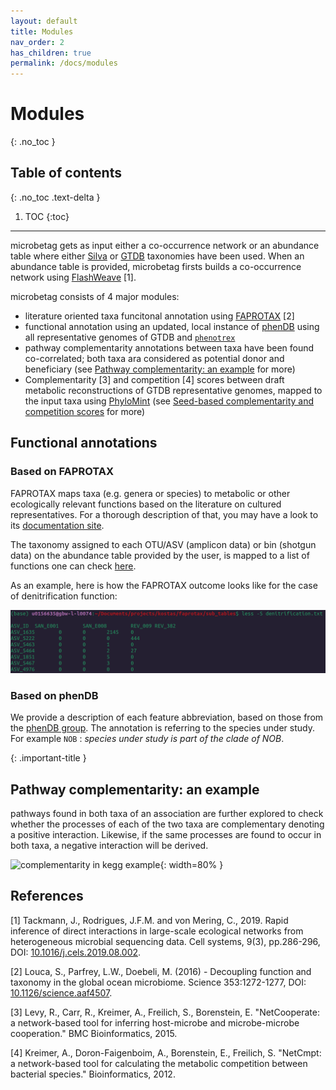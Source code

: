 ```yaml
---
layout: default
title: Modules
nav_order: 2
has_children: true
permalink: /docs/modules
---
```



# Modules 
{: .no_toc }


<!-- Just the Docs has some specific configuration parameters that can be defined in your Jekyll site's _config.yml file.
{: .fs-6 .fw-300 } -->

## Table of contents
{: .no_toc .text-delta }

1. TOC
{:toc}

---

microbetag gets as input either a co-occurrence network or an abundance table where either [Silva](https://www.arb-silva.de) or [GTDB](https://gtdb.ecogenomic.org) taxonomies have been used. 
When an abundance table is provided, microbetag firsts builds a co-occurrence network using [FlashWeave](https://github.com/meringlab/FlashWeave.jl) [1].

microbetag consists of 4 major modules: 

- literature oriented taxa funcitonal annotation using [FAPROTAX](https://pages.uoregon.edu/slouca/LoucaLab/archive/FAPROTAX/lib/php/index.php) [2]
- functional annotation using an updated, local instance of [phenDB](https://phendb.org) using all representative genomes of GTDB and [`phenotrex`](https://phenotrex.readthedocs.io/en/latest/usage.html)
- pathway complementarity annotations between taxa have been found co-correlated; both taxa ara considered as potential donor and beneficiary (see [Pathway complementarity: an example](#pathway-complementarity-an-example) for more)
- Complementarity [3] and competition [4] scores between draft metabolic reconstructions of GTDB representative genomes, mapped to the input taxa using [PhyloMint](https://github.com/mgtools/PhyloMint) (see [Seed-based complementarity and competition scores]() for more) 




## Functional annotations


### Based on FAPROTAX


FAPROTAX maps taxa (e.g. genera or species) to metabolic or other ecologically relevant functions based on the literature on cultured representatives. 
For a thorough description of that, you may have a look to its [documentation site](http://www.loucalab.com/archive/FAPROTAX/lib/php/index.php?section=Instructions). 

The taxonomy assigned to each OTU/ASV (amplicon data) or bin (shotgun data) on the abundance table provided by the user, is mapped to a list of functions one can check [here](faprotax-functions.md).


As an example, here is how the FAPROTAX outcome looks like for the case of denitrification function: 


![faprotax example denitrif](../../assets/images/faprotax_denitrification.png)






### Based on phenDB 



We provide a description of each feature abbreviation, based on those from the [phenDB group](https://phendb.org/reports/modeloverview). The annotation is referring to the species under study. For example `NOB` : *species under study is part of the clade of NOB*. 

{: .important-title }









## Pathway complementarity: an example

pathways found in both taxa of an association are further explored to check whether the processes of each of the two taxa are complementary denoting a positive interaction. Likewise, if the same processes are found to occur in both taxa, a negative interaction will be derived.

![complementarity in kegg example](../assets/images/kegg_example.png){: width=80% }






## References

[1] Tackmann, J., Rodrigues, J.F.M. and von Mering, C., 2019. Rapid inference of direct interactions in large-scale ecological networks from heterogeneous microbial sequencing data. Cell systems, 9(3), pp.286-296, DOI: [10.1016/j.cels.2019.08.002](https://doi.org/10.1016/j.cels.2019.08.002).

[2] Louca, S., Parfrey, L.W., Doebeli, M. (2016) - Decoupling function and taxonomy in the global ocean microbiome. Science 353:1272-1277, DOI: [10.1126/science.aaf4507](https://doi.org/10.1126/science.aaf4507).

[3] Levy, R., Carr, R., Kreimer, A., Freilich, S., Borenstein, E. "NetCooperate: a network-based tool for inferring host-microbe and microbe-microbe cooperation." BMC Bioinformatics, 2015.

[4] Kreimer, A., Doron-Faigenboim, A., Borenstein, E., Freilich, S. "NetCmpt: a network-based tool for calculating the metabolic competition between bacterial species." Bioinformatics, 2012.


